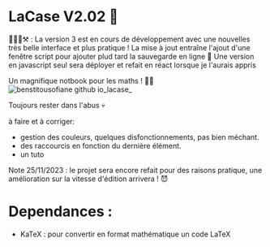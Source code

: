 # LaCase V2.02 📓

🚧🧑‍🏭⚒️ : La version 3 est en cours de développement avec une nouvelles très belle interface et plus pratique ! La mise à jout entraîne l'ajout d'une fenêtre script pour ajouter plud tard la sauvegarde en ligne 💾
Une version en javascript seul sera déployer et refait en réact lorsque je l'aurais appris

Un magnifique notbook pour les maths ! 🔢✨
![benstitousofiane github io_lacase_](https://github.com/benstitousofiane/lacase/assets/129552238/6fbbc9e9-bbe8-45d6-a8a0-24b1a839f2e6)

Toujours rester dans l'abus 💀

à faire et à corriger:
- gestion des couleurs, quelques disfonctionnements, pas bien méchant.
- des raccourcis en fonction du dernière élément.
- un tuto

Note 25/11/2023 : le projet sera encore refait pour des raisons pratique, une amélioration sur la vitesse d'édition arrivera ! 😈

# Dependances :
- KaTeX : pour convertir en format mathématique un code LaTeX
